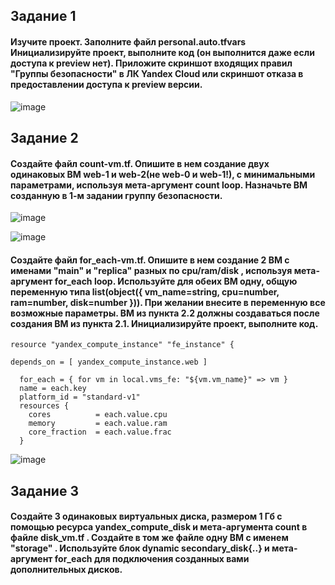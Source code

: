 ## Задание 1
#### Изучите проект. Заполните файл personal.auto.tfvars Инициализируйте проект, выполните код (он выполнится даже если доступа к preview нет). Приложите скриншот входящих правил "Группы безопасности" в ЛК Yandex Cloud или скриншот отказа в предоставлении доступа к preview версии.

![image](https://github.com/dikalov/devops-28/assets/126553776/327de881-5e81-4519-922a-44d749c6aa16)

## Задание 2
#### Создайте файл count-vm.tf. Опишите в нем создание двух одинаковых ВМ web-1 и web-2(не web-0 и web-1!), с минимальными параметрами, используя мета-аргумент count loop. Назначьте ВМ созданную в 1-м задании группу безопасности.
![image](https://github.com/dikalov/devops-28/assets/126553776/c91efec8-984a-4ef2-9164-60603f3b7b74)

![image](https://github.com/dikalov/devops-28/assets/126553776/c8d4d363-bf74-4288-b03c-8c4a8f32eebc)

#### Создайте файл for_each-vm.tf. Опишите в нем создание 2 ВМ с именами "main" и "replica" разных по cpu/ram/disk , используя мета-аргумент for_each loop. Используйте для обеих ВМ одну, общую переменную типа list(object({ vm_name=string, cpu=number, ram=number, disk=number })). При желании внесите в переменную все возможные параметры. ВМ из пункта 2.2 должны создаваться после создания ВМ из пункта 2.1. Инициализируйте проект, выполните код.

```
resource "yandex_compute_instance" "fe_instance" {

depends_on = [ yandex_compute_instance.web ]

  for_each = { for vm in local.vms_fe: "${vm.vm_name}" => vm }
  name = each.key
  platform_id = "standard-v1"
  resources {
    cores          = each.value.cpu
    memory         = each.value.ram
    core_fraction  = each.value.frac
  }
```

![image](https://github.com/dikalov/devops-28/assets/126553776/aca1dbbb-b863-4736-9e32-cb1a6613a4a2)

## Задание 3
#### Создайте 3 одинаковых виртуальных диска, размером 1 Гб с помощью ресурса yandex_compute_disk и мета-аргумента count в файле disk_vm.tf . Создайте в том же файле одну ВМ c именем "storage" . Используйте блок dynamic secondary_disk{..} и мета-аргумент for_each для подключения созданных вами дополнительных дисков.


